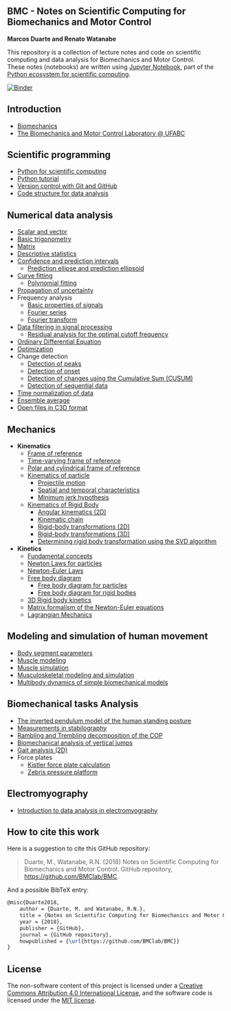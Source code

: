 BMC - Notes on Scientific Computing for Biomechanics and Motor Control  
----------------------------------------------------------------------

**Marcos Duarte and Renato Watanabe**

This repository is a collection of lecture notes and code on scientific computing and data analysis for Biomechanics and Motor Control.  
These notes (notebooks) are written using [Jupyter Notebook](http://jupyter.org/), part of the [Python ecosystem for scientific computing]( http://scipy.org/).    

[![Binder](https://mybinder.org/badge_logo.svg)](https://mybinder.org/v2/gh/BMClab/BMC/master)

Introduction
------------

* [Biomechanics](http://nbviewer.jupyter.org/github/BMClab/BMC/blob/master/notebooks/Biomechanics.ipynb)  
* [The Biomechanics and Motor Control Laboratory @ UFABC](http://nbviewer.jupyter.org/github/BMClab/BMC/blob/master/notebooks/BMClab.ipynb)  

Scientific programming
----------------------

* [Python for scientific computing](http://nbviewer.jupyter.org/github/BMClab/BMC/blob/master/notebooks/PythonForScientificComputing.ipynb)  
* [Python tutorial](http://nbviewer.jupyter.org/github/BMClab/BMC/blob/master/notebooks/PythonTutorial.ipynb)
* [Version control with Git and GitHub](http://nbviewer.jupyter.org/github/BMClab/BMC/blob/master/notebooks/VersionControlGitGitHub.ipynb)  
* [Code structure for data analysis](http://nbviewer.jupyter.org/github/BMClab/BMC/blob/master/notebooks/CodeStructure.ipynb)  

Numerical data analysis
-----------------------

* [Scalar and vector](http://nbviewer.jupyter.org/github/BMClab/BMC/blob/master/notebooks/ScalarVector.ipynb)  
* [Basic trigonometry](http://nbviewer.jupyter.org/github/BMClab/BMC/blob/master/notebooks/TrigonometryBasics.ipynb)  
* [Matrix](http://nbviewer.jupyter.org/github/BMClab/BMC/blob/master/notebooks/Matrix.ipynb)  
* [Descriptive statistics](http://nbviewer.jupyter.org/github/BMClab/BMC/blob/master/notebooks/Statistics-Descriptive.ipynb)  
* [Confidence and prediction intervals](http://nbviewer.jupyter.org/github/BMClab/BMC/blob/master/notebooks/ConfidencePredictionIntervals.ipynb)  
  * [Prediction ellipse and prediction ellipsoid](http://nbviewer.jupyter.org/github/BMClab/BMC/blob/master/notebooks/PredictionEllipseEllipsoid.ipynb)  
* [Curve fitting](http://nbviewer.jupyter.org/github/BMClab/BMC/blob/master/notebooks/CurveFitting.ipynb)  
  * [Polynomial fitting](http://nbviewer.jupyter.org/github/BMClab/BMC/blob/master/notebooks/PolynomialFitting.ipynb)  
* [Propagation of uncertainty](http://nbviewer.jupyter.org/github/BMClab/BMC/blob/master/notebooks/Propagation%20of%20uncertainty.ipynb)  
* Frequency analysis  
  * [Basic properties of signals](http://nbviewer.jupyter.org/github/BMClab/BMC/blob/master/notebooks/SignalBasicProperties.ipynb)  
  * [Fourier series](http://nbviewer.jupyter.org/github/BMClab/BMC/blob/master/notebooks/FourierSeries.ipynb)
  * [Fourier transform](http://nbviewer.jupyter.org/github/BMClab/BMC/blob/master/notebooks/FourierTransform.ipynb)
* [Data filtering in signal processing](http://nbviewer.jupyter.org/github/BMClab/BMC/blob/master/notebooks/DataFiltering.ipynb)  
  * [Residual analysis for the optimal cutoff frequency](http://nbviewer.jupyter.org/github/BMClab/BMC/blob/master/notebooks/ResidualAnalysis.ipynb)  
* [Ordinary Differential Equation](http://nbviewer.jupyter.org/github/BMClab/BMC/blob/master/notebooks/OrdinaryDifferentialEquation.ipynb)  
* [Optimization](http://nbviewer.jupyter.org/github/BMClab/BMC/blob/master/notebooks/Optimization.ipynb)  
* Change detection  
  * [Detection of peaks](http://nbviewer.jupyter.org/github/BMClab/BMC/blob/master/notebooks/DetectPeaks.ipynb)  
  * [Detection of onset](http://nbviewer.jupyter.org/github/BMClab/BMC/blob/master/notebooks/DetectOnset.ipynb)  
  * [Detection of changes using the Cumulative Sum (CUSUM)](http://nbviewer.jupyter.org/github/BMClab/BMC/blob/master/notebooks/DetectCUSUM.ipynb)  
  * [Detection of sequential data](http://nbviewer.jupyter.org/github/BMClab/BMC/blob/master/notebooks/detect_seq.ipynb)  
* [Time normalization of data](http://nbviewer.jupyter.org/github/BMClab/BMC/blob/master/notebooks/TimeNormalization.ipynb)  
* [Ensemble average](http://nbviewer.jupyter.org/github/bmclab/BMC/blob/master/notebooks/EnsembleAverage.ipynb)  
* [Open files in C3D format](http://nbviewer.jupyter.org/github/BMClab/BMC/blob/master/notebooks/OpenC3Dfile.ipynb)  

Mechanics
---------

* **Kinematics**  
  * [Frame of reference](http://nbviewer.jupyter.org/github/BMClab/BMC/blob/master/notebooks/ReferenceFrame.ipynb)  
  * [Time-varying frame of reference](http://nbviewer.jupyter.org/github/BMClab/BMC/blob/master/notebooks/Time-varying%20frames.ipynb)
  * [Polar and cylindrical frame of reference ](https://nbviewer.jupyter.org/github/BMClab/bmc/blob/master/notebooks/PolarBasis.ipynb)
  * [Kinematics of particle](http://nbviewer.jupyter.org/github/BMClab/BMC/blob/master/notebooks/KinematicsParticle.ipynb)  
    * [Projectile motion](http://nbviewer.jupyter.org/github/BMClab/BMC/blob/master/notebooks/ProjectileMotion.ipynb)  
    * [Spatial and temporal characteristics](http://nbviewer.jupyter.org/github/BMClab/BMC/blob/master/notebooks/SpatialTemporalCharacteristcs.ipynb)  
    * [Minimum jerk hypothesis](http://nbviewer.jupyter.org/github/BMClab/BMC/blob/master/notebooks/MinimumJerkHypothesis.ipynb)  
  * [Kinematics of Rigid Body](https://nbviewer.jupyter.org/github/BMClab/bmc/blob/master/notebooks/KinematicsOfRigidBody.ipynb)  
    - [Angular kinematics (2D)](http://nbviewer.jupyter.org/github/BMClab/BMC/blob/master/notebooks/KinematicsAngular2D.ipynb)  
    - [Kinematic chain](http://nbviewer.jupyter.org/github/BMClab/BMC/blob/master/notebooks/KinematicChain.ipynb)  
    - [Rigid-body transformations (2D)](http://nbviewer.jupyter.org/github/BMClab/BMC/blob/master/notebooks/Transformation2D.ipynb)  
    - [Rigid-body transformations (3D)](http://nbviewer.jupyter.org/github/BMClab/BMC/blob/master/notebooks/Transformation3D.ipynb)  
    - [Determining rigid body transformation using the SVD algorithm](http://nbviewer.jupyter.org/github/BMClab/BMC/blob/master/notebooks/SVDalgorithm.ipynb)  
* **Kinetics**  
  * [Fundamental concepts](http://nbviewer.jupyter.org/github/BMClab/BMC/blob/master/notebooks/KineticsFundamentalConcepts.ipynb)
  * [Newton Laws for particles](https://nbviewer.jupyter.org/github/BMClab/bmc/blob/master/notebooks/newtonLawForParticles.ipynb)
  * [Newton-Euler Laws](https://nbviewer.jupyter.org/github/BMClab/bmc/blob/notebooks/newton_euler_equations.ipynb)
  * [Free body diagram](http://nbviewer.jupyter.org/github/BMClab/BMC/blob/master/notebooks/FreeBodyDiagram.ipynb)
    - [Free body diagram for particles](https://nbviewer.jupyter.org/github/BMClab/bmc/blob/master/notebooks/FBDParticles.ipynb)
    - [Free body diagram for rigid bodies](https://nbviewer.jupyter.org/github/BMClab/bmc/blob/master/notebooks/FreeBodyDiagramForRigidBodies.ipynb)
  * [3D Rigid body kinetics](https://nbviewer.jupyter.org/github/BMClab/bmc/blob/master/notebooks/Kinetics3dRigidBody.ipynb)
  * [Matrix formalism of the Newton-Euler equations](https://nbviewer.jupyter.org/github/BMClab/bmc/blob/master/notebooks/MatrixFormalism.ipynb)  
  * [Lagrangian Mechanics](http://nbviewer.jupyter.org/github/BMClab/BMC/blob/master/notebooks/lagrangian_mechanics.ipynb)  

Modeling and simulation of human movement
-----------------------------------------
* [Body segment parameters](http://nbviewer.jupyter.org/github/BMClab/BMC/blob/master/notebooks/BodySegmentParameters.ipynb)
* [Muscle modeling](http://nbviewer.jupyter.org/github/BMClab/BMC/blob/master/notebooks/MuscleModeling.ipynb)  
* [Muscle simulation](http://nbviewer.jupyter.org/github/BMClab/BMC/blob/master/notebooks/MuscleSimulation.ipynb)  
* [Musculoskeletal modeling and simulation](http://nbviewer.jupyter.org/github/BMClab/BMC/blob/master/notebooks/MusculoskeletaModelingSimulation.ipynb)  
* [Multibody dynamics of simple biomechanical models](http://nbviewer.jupyter.org/github/BMClab/BMC/blob/master/notebooks/MultibodyDynamics.ipynb)  

Biomechanical tasks Analysis
----------------------------

  * [The inverted pendulum model of the human standing posture](http://nbviewer.jupyter.org/github/BMClab/BMC/blob/master/notebooks/IP_Model.ipynb)
  * [Measurements in stabilography](http://nbviewer.jupyter.org/github/BMClab/BMC/blob/master/notebooks/Stabilography.ipynb)  
  * [Rambling and Trembling decomposition of the COP](http://nbviewer.jupyter.org/github/BMClab/BMC/blob/master/notebooks/IEP.ipynb)  
  * [Biomechanical analysis of vertical jumps](http://nbviewer.jupyter.org/github/BMClab/BMC/blob/master/notebooks/VerticalJump.ipynb) 
  * [Gait analysis (2D)](http://nbviewer.jupyter.org/github/BMClab/BMC/blob/master/notebooks/GaitAnalysis2D.ipynb)  
  * Force plates  
    - [Kistler force plate calculation](http://nbviewer.jupyter.org/github/BMClab/BMC/blob/master/notebooks/KistlerForcePlateCalculation.ipynb)  
    - [Zebris pressure platform](http://nbviewer.jupyter.org/github/BMClab/BMC/blob/master/notebooks/ReadZebrisPressurePlatformASCIIfiles.ipynb)  

Electromyography
----------------

* [Introduction to data analysis in electromyography](http://nbviewer.jupyter.org/github/BMClab/BMC/blob/master/notebooks/Electromyography.ipynb)  

How to cite this work
---------------------

Here is a suggestion to cite this GitHub repository:

> Duarte, M., Watanabe, R.N. (2018) Notes on Scientific Computing for Biomechanics and Motor Control. GitHub repository, https://github.com/BMClab/BMC.

And a possible BibTeX entry:

```tex
@misc{Duarte2018,  
    author = {Duarte, M. and Watanabe, R.N.},
    title = {Notes on Scientific Computing for Biomechanics and Motor Control},  
    year = {2018},  
    publisher = {GitHub},  
    journal = {GitHub repository},  
    howpublished = {\url{https://github.com/BMClab/BMC}}  
}
```

License
-------

The non-software content of this project is licensed under a [Creative Commons Attribution 4.0 International License](http://creativecommons.org/licenses/by/4.0/), and the software code is licensed under the [MIT license](https://opensource.org/licenses/mit-license.php).
